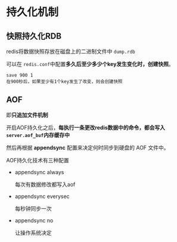 # 持久化机制

## 快照持久化RDB

redis将数据快照存放在磁盘上的二进制文件中 `dump.rdb`

可以在 `redis.conf`中配置**多久后至少多少个key发生变化时，创建快照**。

```
save 900 1
在900秒后，如果至少有1个key发生了改变，则会创建快照
```

## AOF

即**只追加文件机制**

开启AOF持久化之后，**每执行一条更改redis数据中的命令，都会写入 `server.aof_buf`内存缓存中**

然后再根据 **appendsync** 配置来决定何时同步到硬盘的 AOF 文件中。

AOF持久化技术有三种配置

- appendsync always

  每次有数据修改都写入aof

- appendsync everysec

  每秒钟同步一次

- appendsync no

  让操作系统决定

